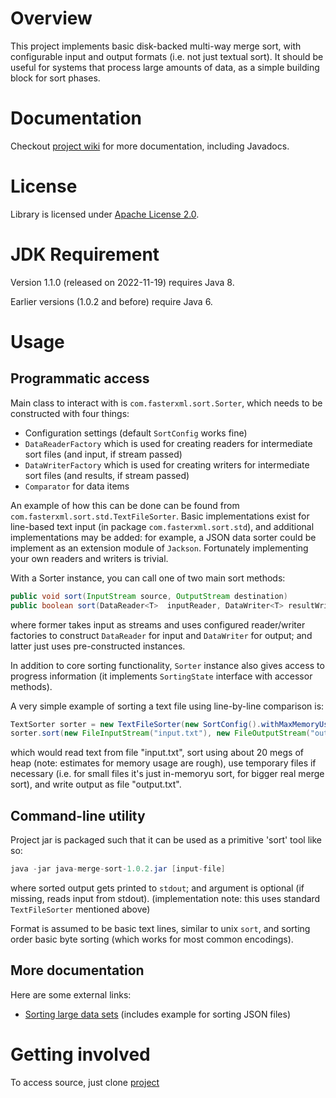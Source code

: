 # Overview

This project implements basic disk-backed multi-way merge sort, with configurable input and output formats (i.e. not just textual sort).
It should be useful for systems that process large amounts of data, as a simple building block for sort phases.

# Documentation 

Checkout [project wiki](https://github.com/cowtowncoder/java-merge-sort/wiki) for more documentation, including Javadocs.

# License

Library is licensed under [Apache License 2.0](http://www.apache.org/licenses/LICENSE-2.0.txt).

# JDK Requirement

Version 1.1.0 (released on 2022-11-19) requires Java 8.

Earlier versions (1.0.2 and before) require Java 6.

# Usage

## Programmatic access

Main class to interact with is `com.fasterxml.sort.Sorter`, which needs to be constructed with four things:

* Configuration settings (default `SortConfig` works fine)
* `DataReaderFactory` which is used for creating readers for intermediate sort files (and input, if stream passed)
* `DataWriterFactory` which is used for creating writers for intermediate sort files (and results, if stream passed)
* `Comparator` for data items

An example of how this can be done can be found from `com.fasterxml.sort.std.TextFileSorter`.
Basic implementations exist for line-based text input (in package `com.fasterxml.sort.std`), and additional implementations may be added: for example, a JSON data sorter could be implement as an extension module of `Jackson`.
Fortunately implementing your own readers and writers is trivial.

With a Sorter instance, you can call one of two main sort methods:

```java
public void sort(InputStream source, OutputStream destination)
public boolean sort(DataReader<T>  inputReader, DataWriter<T> resultWriter)
```

where former takes input as streams and uses configured reader/writer factories to construct `DataReader` for input and `DataWriter` for output; and latter just uses pre-constructed instances.

In addition to core sorting functionality, `Sorter` instance also gives access to progress information (it implements `SortingState` interface with accessor methods).

A very simple example of sorting a text file using line-by-line comparison is:

```java
TextSorter sorter = new TextFileSorter(new SortConfig().withMaxMemoryUsage(20 * 1000 * 1000));
sorter.sort(new FileInputStream("input.txt"), new FileOutputStream("output.txt"));
```

which would read text from file "input.txt", sort using about 20 megs of heap (note: estimates for memory usage are rough), use temporary files if necessary (i.e. for small files it's just in-memoryu sort, for bigger real merge sort), and write output as file "output.txt".

## Command-line utility

Project jar is packaged such that it can be used as a primitive 'sort' tool like so:

```java
java -jar java-merge-sort-1.0.2.jar [input-file]
```

where sorted output gets printed to `stdout`; and argument is optional (if missing, reads input from stdout).
(implementation note: this uses standard `TextFileSorter` mentioned above)

Format is assumed to be basic text lines, similar to unix `sort`, and sorting order basic byte sorting (which works for most common encodings).

## More documentation

Here are some external links:

* [Sorting large data sets](http://www.cowtowncoder.com/blog/archives/2011/12/entry_465.html) (includes example for sorting JSON files)

# Getting involved

To access source, just clone [project](https://github.com/cowtowncoder/java-merge-sort)

